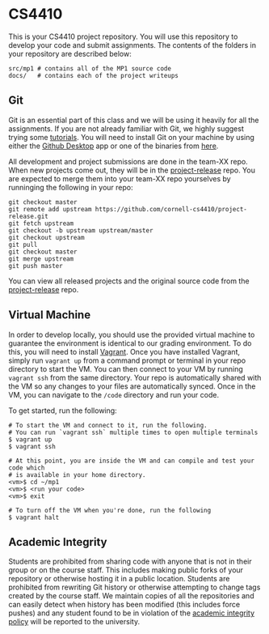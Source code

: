 CS4410
======
This is your CS4410 project repository. You will use this repository to develop your code and submit assignments. The contents of the folders in your repository are described below:

    src/mp1 # contains all of the MP1 source code
    docs/   # contains each of the project writeups

## Git
Git is an essential part of this class and we will be using it heavily for all the assignments. If you are not already familiar with Git, we highly suggest trying some [tutorials](https://try.github.io). You will need to install Git on your machine by using either the [Github Desktop](https://desktop.github.com/) app or one of the binaries from [here](https://git-scm.com/downloads).

All development and project submissions are done in the team-XX repo. When new projects come out, they will be in the [project-release](https://github.com/cornell-cs4410/project-release) repo. You are expected to merge them into your team-XX repo yourselves by runninging the following in your repo:

    git checkout master
    git remote add upstream https://github.com/cornell-cs4410/project-release.git
    git fetch upstream
    git checkout -b upstream upstream/master
    git checkout upstream
    git pull
    git checkout master
    git merge upstream
    git push master

You can view all released projects and the original source code from the [project-release](https://github.com/cornell-cs4410/project-release) repo.

## Virtual Machine
In order to develop locally, you should use the provided virtual machine to guarantee the environment is identical to our grading environment. To do this, you will need to install [Vagrant](https://www.vagrantup.com/). Once you have installed Vagrant, simply run `vagrant up` from a command prompt or terminal in your repo directory to start the VM. You can then connect to your VM by running `vagrant ssh` from the same directory. Your repo is automatically shared with the VM so any changes to your files are automatically synced. Once in the VM, you can navigate to the `/code` directory and run your code.

To get started, run the following:

    # To start the VM and connect to it, run the following.
    # You can run `vagrant ssh` multiple times to open multiple terminals
    $ vagrant up
    $ vagrant ssh

    # At this point, you are inside the VM and can compile and test your code which
    # is available in your home directory.
    <vm>$ cd ~/mp1
    <vm>$ <run your code>
    <vm>$ exit

    # To turn off the VM when you're done, run the following
    $ vagrant halt


## Academic Integrity
Students are prohibited from sharing code with anyone that is not in their group or on the course staff. This includes making public forks of your repository or otherwise hosting it in a public location. Students are prohibited from rewriting Git history or otherwise attempting to change tags created by the course staff. We maintain copies of all the repositories and can easily detect when history has been modified (this includes force pushes) and any student found to be in violation of the [academic integrity policy](http://www.theuniversityfaculty.cornell.edu/AcadInteg/) will be reported to the university.
